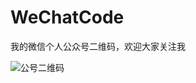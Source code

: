 # WeChatCode

我的微信个人公众号二维码，欢迎大家关注我

![公号二维码](https://lh3.googleusercontent.com/-kxWJeTryKnM/WeWfwdZC8rI/AAAAAAAAABk/UvcN9QabJrMeyjJrrFe6dozHXjkMa5OQQCHMYCw/I/qrcode_for_gh_6c64ef149807_258.jpg)
